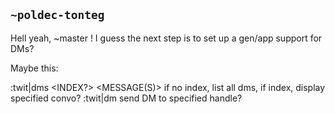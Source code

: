 ## `~poldec-tonteg`
Hell yeah, ~master ! I guess the next step is to set up a gen/app support for DMs? 

Maybe this:

:twit|dms <INDEX?> <MESSAGE(S)>
if no index, list all dms, if index, display specified convo?
:twit|dm <HANDLE> <MESSAGE>
send DM to specified handle?